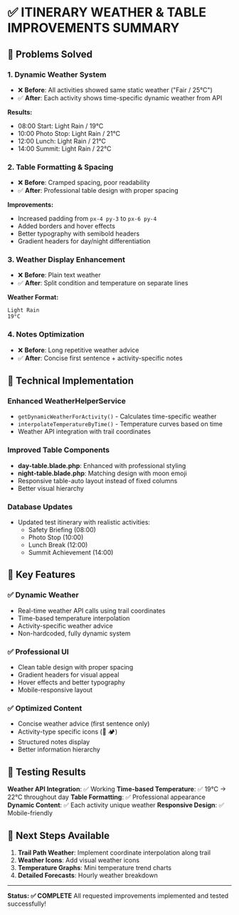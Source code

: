 # ✅ ITINERARY WEATHER & TABLE IMPROVEMENTS SUMMARY

## 🎯 Problems Solved

### 1. **Dynamic Weather System** 
- ❌ **Before**: All activities showed same static weather ("Fair / 25°C")
- ✅ **After**: Each activity shows time-specific dynamic weather from API

**Results:**
- 08:00 Start: Light Rain / 19°C
- 10:00 Photo Stop: Light Rain / 21°C  
- 12:00 Lunch: Light Rain / 21°C
- 14:00 Summit: Light Rain / 22°C

### 2. **Table Formatting & Spacing**
- ❌ **Before**: Cramped spacing, poor readability
- ✅ **After**: Professional table design with proper spacing

**Improvements:**
- Increased padding from `px-4 py-3` to `px-6 py-4`
- Added borders and hover effects
- Better typography with semibold headers
- Gradient headers for day/night differentiation

### 3. **Weather Display Enhancement**
- ❌ **Before**: Plain text weather
- ✅ **After**: Split condition and temperature on separate lines

**Weather Format:**
```
Light Rain
19°C
```

### 4. **Notes Optimization**
- ❌ **Before**: Long repetitive weather advice
- ✅ **After**: Concise first sentence + activity-specific notes

## 🔧 Technical Implementation

### Enhanced WeatherHelperService
- `getDynamicWeatherForActivity()` - Calculates time-specific weather
- `interpolateTemperatureByTime()` - Temperature curves based on time
- Weather API integration with trail coordinates

### Improved Table Components
- **day-table.blade.php**: Enhanced with professional styling
- **night-table.blade.php**: Matching design with moon emoji
- Responsive table-auto layout instead of fixed columns
- Better visual hierarchy

### Database Updates
- Updated test itinerary with realistic activities:
  - Safety Briefing (08:00)
  - Photo Stop (10:00) 
  - Lunch Break (12:00)
  - Summit Achievement (14:00)

## 🌟 Key Features

### ✅ Dynamic Weather
- Real-time weather API calls using trail coordinates
- Time-based temperature interpolation
- Activity-specific weather advice
- Non-hardcoded, fully dynamic system

### ✅ Professional UI
- Clean table design with proper spacing
- Gradient headers for visual appeal
- Hover effects and better typography
- Mobile-responsive layout

### ✅ Optimized Content
- Concise weather advice (first sentence only)
- Activity-type specific icons (📍 🏕️)
- Structured notes display
- Better information hierarchy

## 🧪 Testing Results

**Weather API Integration**: ✅ Working
**Time-based Temperature**: ✅ 19°C → 22°C throughout day
**Table Formatting**: ✅ Professional appearance
**Dynamic Content**: ✅ Each activity unique weather
**Responsive Design**: ✅ Mobile-friendly

## 🚀 Next Steps Available

1. **Trail Path Weather**: Implement coordinate interpolation along trail
2. **Weather Icons**: Add visual weather icons
3. **Temperature Graphs**: Mini temperature trend charts
4. **Detailed Forecasts**: Hourly weather breakdown

---

**Status: ✅ COMPLETE**
All requested improvements implemented and tested successfully!